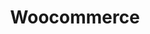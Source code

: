 ---
title: "Woocommerce"
summary: "An open-source e-commerce plug-in for WordPress that’s customisable and streamlined for retail."
type: platform
image: "/uploads/logo-platform-woocommerce.png"
imageAlt: woocommerce logo
weight: 3
tags: ["channel"]
---